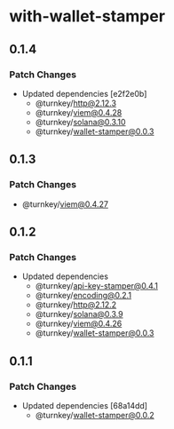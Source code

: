# with-wallet-stamper

## 0.1.4

### Patch Changes

- Updated dependencies [e2f2e0b]
  - @turnkey/http@2.12.3
  - @turnkey/viem@0.4.28
  - @turnkey/solana@0.3.10
  - @turnkey/wallet-stamper@0.0.3

## 0.1.3

### Patch Changes

- @turnkey/viem@0.4.27

## 0.1.2

### Patch Changes

- Updated dependencies
  - @turnkey/api-key-stamper@0.4.1
  - @turnkey/encoding@0.2.1
  - @turnkey/http@2.12.2
  - @turnkey/solana@0.3.9
  - @turnkey/viem@0.4.26
  - @turnkey/wallet-stamper@0.0.3

## 0.1.1

### Patch Changes

- Updated dependencies [68a14dd]
  - @turnkey/wallet-stamper@0.0.2
